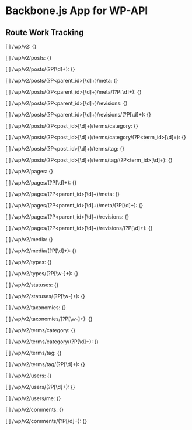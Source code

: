 Backbone.js App for WP-API
==============

## Route Work Tracking ##
[ ] /wp/v2: {}

[ ] /wp/v2/posts: {}

[ ] /wp/v2/posts/(?P<id>[\d]+): {}

[ ] /wp/v2/posts/(?P<parent_id>[\d]+)/meta: {}

[ ] /wp/v2/posts/(?P<parent_id>[\d]+)/meta/(?P<id>[\d]+): {}

[ ] /wp/v2/posts/(?P<parent_id>[\d]+)/revisions: {}

[ ] /wp/v2/posts/(?P<parent_id>[\d]+)/revisions/(?P<id>[\d]+): {}

[ ] /wp/v2/posts/(?P<post_id>[\d]+)/terms/category: {}

[ ] /wp/v2/posts/(?P<post_id>[\d]+)/terms/category/(?P<term_id>[\d]+): {}

[ ] /wp/v2/posts/(?P<post_id>[\d]+)/terms/tag: {}

[ ] /wp/v2/posts/(?P<post_id>[\d]+)/terms/tag/(?P<term_id>[\d]+): {}

[ ] /wp/v2/pages: {}

[ ] /wp/v2/pages/(?P<id>[\d]+): {}

[ ] /wp/v2/pages/(?P<parent_id>[\d]+)/meta: {}

[ ] /wp/v2/pages/(?P<parent_id>[\d]+)/meta/(?P<id>[\d]+): {}

[ ] /wp/v2/pages/(?P<parent_id>[\d]+)/revisions: {}

[ ] /wp/v2/pages/(?P<parent_id>[\d]+)/revisions/(?P<id>[\d]+): {}

[ ] /wp/v2/media: {}

[ ] /wp/v2/media/(?P<id>[\d]+): {}

[ ] /wp/v2/types: {}

[ ] /wp/v2/types/(?P<type>[\w-]+): {}

[ ] /wp/v2/statuses: {}

[ ] /wp/v2/statuses/(?P<status>[\w-]+): {}

[ ] /wp/v2/taxonomies: {}

[ ] /wp/v2/taxonomies/(?P<taxonomy>[\w-]+): {}

[ ] /wp/v2/terms/category: {}

[ ] /wp/v2/terms/category/(?P<id>[\d]+): {}

[ ] /wp/v2/terms/tag: {}

[ ] /wp/v2/terms/tag/(?P<id>[\d]+): {}

[ ] /wp/v2/users: {}

[ ] /wp/v2/users/(?P<id>[\d]+): {}

[ ] /wp/v2/users/me: {}

[ ] /wp/v2/comments: {}

[ ] /wp/v2/comments/(?P<id>[\d]+): {}
